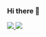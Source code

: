 ### Hi there 👋
<a href="https://github.com/Zum-Whol"><img src="https://img.shields.io/badge/github-black?style=flat&logo=GitHub&logoColor=CC6699"/>
<a href="https://github.com/Zum-Whol"><img src="https://img.shields.io/badge/react-black?style=flat&logo=React&logoColor=61DAFB"/>  
<!--
**Zum-Whol/Zum-Whol** is a ✨ _special_ ✨ repository because its `README.md` (this file) appears on your GitHub profile.

Here are some ideas to get you started:

- 🔭 I’m currently working on ...
- 🌱 I’m currently learning ...
- 👯 I’m looking to collaborate on ...
- 🤔 I’m looking for help with ...
- 💬 Ask me about ...
- 📫 How to reach me: ...
- 😄 Pronouns: ...
- ⚡ Fun fact: ...
-->

